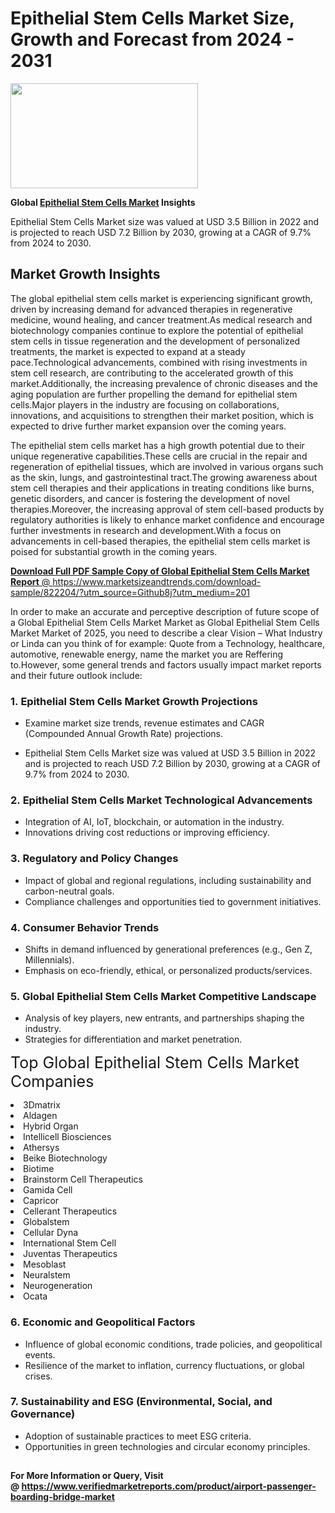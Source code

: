 <H1>Epithelial Stem Cells Market Size, Growth and Forecast from 2024 - 2031</H1><img class="aligncenter size-medium wp-image-584254" src="https://thirdeyenews.in/wp-content/uploads/2024/09/Global-Market-Research-300x168.jpeg" alt="" width="300" height="168" /><p><strong>Global&nbsp;<a href="https://www.marketsizeandtrends.com/download-sample/822204/?utm_source=Github8j?utm_medium=201">Epithelial Stem Cells Market</a> Insights</strong></p><p>Epithelial Stem Cells Market size was valued at USD 3.5 Billion in 2022 and is projected to reach USD 7.2 Billion by 2030, growing at a CAGR of 9.7% from 2024 to 2030.</p><p><h2>Market Growth Insights</h2> <p>The global epithelial stem cells market is experiencing significant growth, driven by increasing demand for advanced therapies in regenerative medicine, wound healing, and cancer treatment.As medical research and biotechnology companies continue to explore the potential of epithelial stem cells in tissue regeneration and the development of personalized treatments, the market is expected to expand at a steady pace.Technological advancements, combined with rising investments in stem cell research, are contributing to the accelerated growth of this market.Additionally, the increasing prevalence of chronic diseases and the aging population are further propelling the demand for epithelial stem cells.Major players in the industry are focusing on collaborations, innovations, and acquisitions to strengthen their market position, which is expected to drive further market expansion over the coming years.</p> <p><a href="#"></a></p> <p>The epithelial stem cells market has a high growth potential due to their unique regenerative capabilities.These cells are crucial in the repair and regeneration of epithelial tissues, which are involved in various organs such as the skin, lungs, and gastrointestinal tract.The growing awareness about stem cell therapies and their applications in treating conditions like burns, genetic disorders, and cancer is fostering the development of novel therapies.Moreover, the increasing approval of stem cell-based products by regulatory authorities is likely to enhance market confidence and encourage further investments in research and development.With a focus on advancements in cell-based therapies, the epithelial stem cells market is poised for substantial growth in the coming years.</p> <p><a href="#"></p><p><span class=""><strong>Download Full PDF Sample Copy of Global Epithelial Stem Cells Market Report</strong> @ <a href="https://www.marketsizeandtrends.com/download-sample/822204/?utm_source=Github8j?utm_medium=201" target="_blank">https://www.marketsizeandtrends.com/download-sample/822204/?utm_source=Github8j?utm_medium=201</a></span></p><p>In order to make an accurate and perceptive description of future scope of a Global&nbsp;Epithelial Stem Cells Market Market as Global&nbsp;Epithelial Stem Cells Market Market of 2025, you need to describe a clear Vision &ndash; What Industry or Linda can you think of for example: Quote from a Technology, healthcare, automotive, renewable energy, name the market you are Reffering to.However, some general trends and factors usually impact market reports and their future outlook include:</p><h3>1.&nbsp;<strong>Epithelial Stem Cells Market Growth Projections</strong></h3><ul><li>Examine market size trends, revenue estimates and CAGR (Compounded Annual Growth Rate) projections.</li><li><p>Epithelial Stem Cells Market size was valued at USD 3.5 Billion in 2022 and is projected to reach USD 7.2 Billion by 2030, growing at a CAGR of 9.7% from 2024 to 2030.</p></li></ul><h3>2.&nbsp;<strong>Epithelial Stem Cells Market Technological Advancements</strong></h3><ul><li>Integration of AI, IoT, blockchain, or automation in the industry.</li><li>Innovations driving cost reductions or improving efficiency.</li></ul><h3>3.&nbsp;<strong>Regulatory and Policy Changes</strong></h3><ul><li>Impact of global and regional regulations, including sustainability and carbon-neutral goals.</li><li>Compliance challenges and opportunities tied to government initiatives.</li></ul><h3>4.&nbsp;<strong>Consumer Behavior Trends</strong></h3><ul><li>Shifts in demand influenced by generational preferences (e.g., Gen Z, Millennials).</li><li>Emphasis on eco-friendly, ethical, or personalized products/services.</li></ul><h3>5.&nbsp;<strong>Global Epithelial Stem Cells Market Competitive Landscape</strong></h3><ul><li>Analysis of key players, new entrants, and partnerships shaping the industry.</li><li>Strategies for differentiation and market penetration.</li></ul><p data-pm-slice="1 1 []"><span style="color: inherit; font-family: inherit; font-size: 25px;">Top Global Epithelial Stem Cells Market Companies</span></p><div class="" data-test-id=""><p><li>3Dmatrix</li><li> Aldagen</li><li> Hybrid Organ</li><li> Intellicell Biosciences</li><li> Athersys</li><li> Beike Biotechnology</li><li> Biotime</li><li> Brainstorm Cell Therapeutics</li><li> Gamida Cell</li><li> Capricor</li><li> Cellerant Therapeutics</li><li> Globalstem</li><li> Cellular Dyna</li><li> International Stem Cell</li><li> Juventas Therapeutics</li><li> Mesoblast</li><li> Neuralstem</li><li> Neurogeneration</li><li> Ocata</li></p></div><h3>6.&nbsp;<strong>Economic and Geopolitical Factors</strong></h3><ul><li>Influence of global economic conditions, trade policies, and geopolitical events.</li><li>Resilience of the market to inflation, currency fluctuations, or global crises.</li></ul><h3>7.&nbsp;<strong>Sustainability and ESG (Environmental, Social, and Governance)</strong></h3><ul><li>Adoption of sustainable practices to meet ESG criteria.</li><li>Opportunities in green technologies and circular economy principles.</li></ul><h2><strong style="font-size: 14px;">For More Information or Query, Visit @&nbsp;</strong><a style="background-color: #ffffff; font-size: 14px;" href="https://www.marketsizeandtrends.com/report/epithelial-stem-cells-market/" target="_blank">https://www.verifiedmarketreports.com/product/airport-passenger-boarding-bridge-market</a></h2>